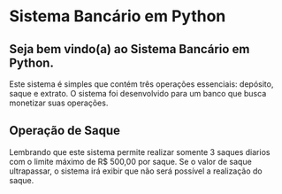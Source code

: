 # Sistema Bancário em Python
## Seja bem vindo(a) ao Sistema Bancário em Python. 
Este sistema é simples que contém três operações essenciais: depósito, saque e extrato. 
O sistema foi desenvolvido para um banco que busca monetizar suas operações.

## Operação de Saque
Lembrando que este sistema permite realizar somente 3 saques diarios com o limite máximo de R$ 500,00 por saque. Se o valor de saque ultrapassar, o sistema irá exibir que não será possível a realização do saque.

